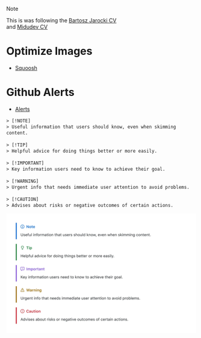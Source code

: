 > [!NOTE]  
> This is was following the [Bartosz Jarocki CV](https://github.com/BartoszJarocki/cv)  
> and [Midudev CV](https://github.com/midudev/minimalist-portfolio-json?tab=readme-ov-file)

# Optimize Images

- [Squoosh](https://squoosh.app/)

# Github Alerts

- [Alerts](https://docs.github.com/en/get-started/writing-on-github/getting-started-with-writing-and-formatting-on-github/basic-writing-and-formatting-syntax#alerts)

```
> [!NOTE]
> Useful information that users should know, even when skimming content.

> [!TIP]
> Helpful advice for doing things better or more easily.

> [!IMPORTANT]
> Key information users need to know to achieve their goal.

> [!WARNING]
> Urgent info that needs immediate user attention to avoid problems.

> [!CAUTION]
> Advises about risks or negative outcomes of certain actions.
```

![](https://github.com/parrajulio33/cv-minimalist/blob/main/public/alerts-rendered.webp)
